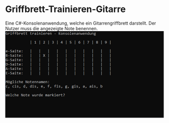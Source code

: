 # Griffbrett-Trainieren-Gitarre
Eine C#-Konsolenanwendung, welche ein Gitarrengriffbrett darstellt. Der Nutzer muss die angezeigte Note benennen.
![picture](Pictures/GriffbrettTrainierenPic1.png)
